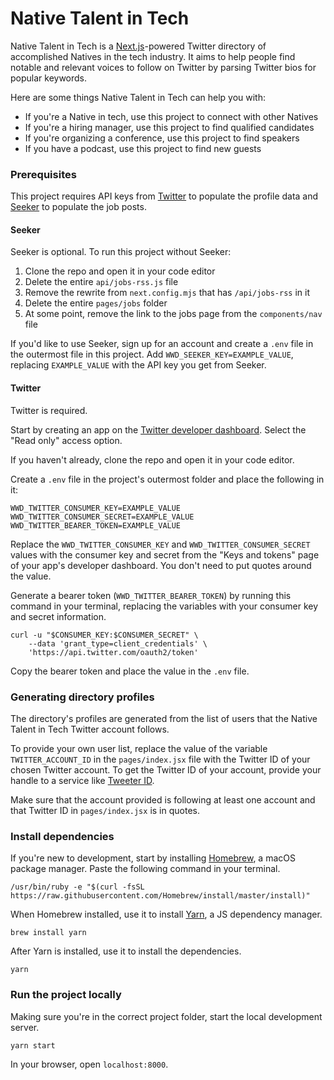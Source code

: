 # Native Talent in Tech

Native Talent in Tech is a [Next.js](https://nextjs.org)-powered Twitter directory of accomplished Natives in the tech industry. It aims to help people find notable and relevant voices to follow on Twitter by parsing Twitter bios for popular keywords.

Here are some things Native Talent in Tech can help you with:

- If you're a Native in tech, use this project to connect with other Natives
- If you're a hiring manager, use this project to find qualified candidates
- If you're organizing a conference, use this project to find speakers
- If you have a podcast, use this project to find new guests

### Prerequisites

This project requires API keys from [Twitter](https://twitter.com) to populate the profile data and [Seeker](https://seeker.company) to populate the job posts.

#### Seeker

Seeker is optional. To run this project without Seeker:

1. Clone the repo and open it in your code editor
2. Delete the entire `api/jobs-rss.js` file
3. Remove the rewrite from `next.config.mjs` that has `/api/jobs-rss` in it
4. Delete the entire `pages/jobs` folder
5. At some point, remove the link to the jobs page from the `components/nav` file

If you'd like to use Seeker, sign up for an account and create a `.env` file in the outermost file in this project. Add `WWD_SEEKER_KEY=EXAMPLE_VALUE`, replacing `EXAMPLE_VALUE` with the API key you get from Seeker.

#### Twitter

Twitter is required.

Start by creating an app on the [Twitter developer dashboard](https://developer.twitter.com/en/apps). Select the "Read only" access option.

If you haven't already, clone the repo and open it in your code editor.

Create a `.env` file in the project's outermost folder and place the following in it:

```
WWD_TWITTER_CONSUMER_KEY=EXAMPLE_VALUE
WWD_TWITTER_CONSUMER_SECRET=EXAMPLE_VALUE
WWD_TWITTER_BEARER_TOKEN=EXAMPLE_VALUE
```

Replace the `WWD_TWITTER_CONSUMER_KEY` and `WWD_TWITTER_CONSUMER_SECRET` values with the consumer key and secret from the "Keys and tokens" page of your app's developer dashboard. You don't need to put quotes around the value.

Generate a bearer token (`WWD_TWITTER_BEARER_TOKEN`) by running this command in your terminal, replacing the variables with your consumer key and secret information.

```
curl -u "$CONSUMER_KEY:$CONSUMER_SECRET" \
    --data 'grant_type=client_credentials' \
    'https://api.twitter.com/oauth2/token'
```

Copy the bearer token and place the value in the `.env` file.

### Generating directory profiles

The directory's profiles are generated from the list of users that the Native Talent in Tech Twitter account follows.

To provide your own user list, replace the value of the variable `TWITTER_ACCOUNT_ID` in the `pages/index.jsx` file with the Twitter ID of your chosen Twitter account. To get the Twitter ID of your account, provide your handle to a service like [Tweeter ID](https://tweeterid.com/).

Make sure that the account provided is following at least one account and that Twitter ID in `pages/index.jsx` is in quotes.

### Install dependencies

If you're new to development, start by installing [Homebrew](https://brew.sh/), a macOS package manager. Paste the following command in your terminal.

```
/usr/bin/ruby -e "$(curl -fsSL https://raw.githubusercontent.com/Homebrew/install/master/install)"
```

When Homebrew installed, use it to install [Yarn](https://yarnpkg.com/en/), a JS dependency manager.

```
brew install yarn
```

After Yarn is installed, use it to install the dependencies.

```
yarn
```

### Run the project locally

Making sure you're in the correct project folder, start the local development server.

```
yarn start
```

In your browser, open `localhost:8000`.
